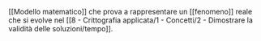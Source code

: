 [[Modello matematico]] che prova a rappresentare un [[fenomeno]] reale che si evolve nel [[8 - Crittografia applicata/1 - Concetti/2 - Dimostrare la validità delle soluzioni/tempo]].